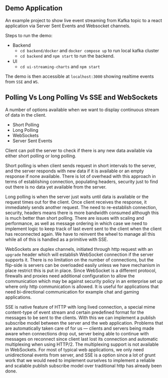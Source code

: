 
## Demo Application

An example project to show live event streaming from Kafka topic to a react application via Server Sent Events and Websocket channels.

Steps to run the demo:
- Backend
    - `cd backend/docker` and `docker compose up` to run local kafka cluster
    - `cd backend` and `npm start` to run the backend.
- UI
    - `cd ui-streaming-charts` and `npm start`

The demo is then accessible at `localhost:3000` showing realtime events from `SSE` and `WS`.

## Polling Vs Long Polling Vs SSE and WebSockets

A number of options available when we want to display continuous stream of data in the client.
- Short Polling
- Long Polling
- WebSockets
- Server Sent Events

Client can poll the server to check if there is any new data available via either short polling or long polling.

Short polling is when client sends request in short intervals to the server, and the server responds with new data
if it is available or an empty response if none available. There is lot of overhead with this approach in terms of establishing connection, populating headers, security just to find out there is no data yet available from the server.


Long polling is when the server just waits until data is available or the request times out for the client. Once client receives the response, it immediately sends another request. The need to re-establish connection, security, headers means there is more bandwidth consumed although this is much better than short polling. There are issues with scaling and performance, as well as message ordering in which case we need to implement logic to keep track of last event sent to the client when the client has reconnected again. We have to reinvent the wheel to manage all this while all of this is handled as a primitive with SSE.


WebSockets are duplex channels, initiated through http request with an `upgrade` header which will establish WebSocket connection if the server supports it. There is no limitation on the number of connections, but the flip-side is servers can be overloaded easily unless we have mechanism in place restrict this is put in place. Since WebSocket is a different protocol, firewalls and proxies need additional configuration to allow the communication which may be against security policy in an enterprise set up where only http communication is allowed. It is useful for applications that need bi-directional communication for example chat and gaming applications.


SSE is native feature of HTTP with long lived connection, a special mime content-type of event stream and certain predefined format for
the messages to be sent to the clients. With this we can implement a publish subscribe model between the server and the web application. Problems that are automatically taken care of for us — clients and servers being made aware when connections drop out, server being able to continue with messages on reconnect since client last lost its connection and automatic multiplexing when using HTTP/2. The multiplexing support is not available in WebSockets.
For most of typical web applications, we only need unidirectional events from server, and SSE is a option since a lot of grunt work that we would need to implement ourselves to implement a reliable and scalable publish subscribe model over traditional http has already been done.